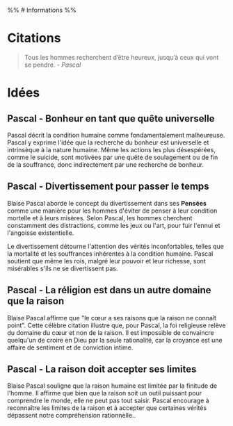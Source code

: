 %% # Informations %%

# Citations

> Tous les hommes recherchent d’être heureux, jusqu’à ceux qui vont se pendre. - _Pascal_

# Idées

## Pascal - Bonheur en tant que quête universelle

Pascal décrit la condition humaine comme fondamentalement malheureuse. Pascal y exprime l'idée que la recherche du bonheur est universelle et intrinsèque à la nature humaine. Même les actions les plus désespérées, comme le suicide, sont motivées par une quête de soulagement ou de fin de la souffrance, donc indirectement par une recherche de bonheur​.

## Pascal - Divertissement pour passer le temps

Blaise Pascal aborde le concept du divertissement dans ses **Pensées** comme une manière pour les hommes d'éviter de penser à leur condition mortelle et à leurs misères. Selon Pascal, les hommes cherchent constamment des distractions, comme les jeux ou l'art, pour fuir l'ennui et l'angoisse existentielle.

Le divertissement détourne l'attention des vérités inconfortables, telles que la mortalité et les souffrances inhérentes à la condition humaine. Pascal soutient que même les rois, malgré leur pouvoir et leur richesse, sont misérables s'ils ne se divertissent pas.

## Pascal - La réligion est dans un autre domaine que la raison

Blaise Pascal affirme que "le cœur a ses raisons que la raison ne connaît point". Cette célèbre citation illustre que, pour Pascal, la foi religieuse relève du domaine du cœur et non de la raison. Il est impossible de convaincre quelqu'un de croire en Dieu par la seule rationalité, car la croyance est une affaire de sentiment et de conviction intime.

## Pascal - La raison doit accepter ses limites

Blaise Pascal souligne que la raison humaine est limitée par la finitude de l'homme. Il affirme que bien que la raison soit un outil puissant pour comprendre le monde, elle ne peut pas tout saisir. Pascal encourage à reconnaître les limites de la raison et à accepter que certaines vérités dépassent notre compréhension rationnelle​..
